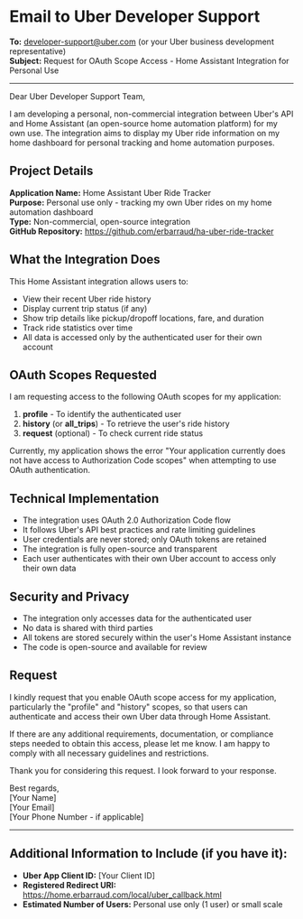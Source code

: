# Email to Uber Developer Support

**To:** developer-support@uber.com (or your Uber business development representative)  
**Subject:** Request for OAuth Scope Access - Home Assistant Integration for Personal Use

---

Dear Uber Developer Support Team,

I am developing a personal, non-commercial integration between Uber's API and Home Assistant (an open-source home automation platform) for my own use. The integration aims to display my Uber ride information on my home dashboard for personal tracking and home automation purposes.

## Project Details

**Application Name:** Home Assistant Uber Ride Tracker  
**Purpose:** Personal use only - tracking my own Uber rides on my home automation dashboard  
**Type:** Non-commercial, open-source integration  
**GitHub Repository:** https://github.com/erbarraud/ha-uber-ride-tracker

## What the Integration Does

This Home Assistant integration allows users to:
- View their recent Uber ride history
- Display current trip status (if any)
- Show trip details like pickup/dropoff locations, fare, and duration
- Track ride statistics over time
- All data is accessed only by the authenticated user for their own account

## OAuth Scopes Requested

I am requesting access to the following OAuth scopes for my application:

1. **profile** - To identify the authenticated user
2. **history** (or **all_trips**) - To retrieve the user's ride history
3. **request** (optional) - To check current ride status

Currently, my application shows the error "Your application currently does not have access to Authorization Code scopes" when attempting to use OAuth authentication.

## Technical Implementation

- The integration uses OAuth 2.0 Authorization Code flow
- It follows Uber's API best practices and rate limiting guidelines
- User credentials are never stored; only OAuth tokens are retained
- The integration is fully open-source and transparent
- Each user authenticates with their own Uber account to access only their own data

## Security and Privacy

- The integration only accesses data for the authenticated user
- No data is shared with third parties
- All tokens are stored securely within the user's Home Assistant instance
- The code is open-source and available for review

## Request

I kindly request that you enable OAuth scope access for my application, particularly the "profile" and "history" scopes, so that users can authenticate and access their own Uber data through Home Assistant.

If there are any additional requirements, documentation, or compliance steps needed to obtain this access, please let me know. I am happy to comply with all necessary guidelines and restrictions.

Thank you for considering this request. I look forward to your response.

Best regards,  
[Your Name]  
[Your Email]  
[Your Phone Number - if applicable]

---

## Additional Information to Include (if you have it):

- **Uber App Client ID:** [Your Client ID]
- **Registered Redirect URI:** https://home.erbarraud.com/local/uber_callback.html
- **Estimated Number of Users:** Personal use only (1 user) or small scale